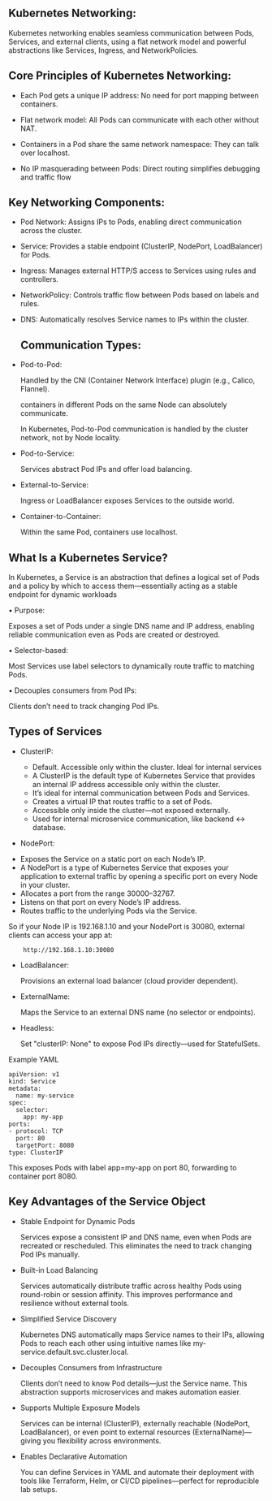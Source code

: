 Kubernetes Networking:
---------------------

Kubernetes networking enables seamless communication between Pods, Services, and external clients, using a flat network model and powerful abstractions like Services, Ingress, and NetworkPolicies.

Core Principles of Kubernetes Networking:
-----------------------------------------

- Each Pod gets a unique IP address:
  No need for port mapping between containers.

- Flat network model:
  All Pods can communicate with each other without NAT.

- Containers in a Pod share the same network namespace:
  They can talk over localhost.

- No IP masquerading between Pods: 
  Direct routing simplifies debugging and traffic flow

Key Networking Components:
--------------------------
- Pod Network:
  Assigns IPs to Pods, enabling direct communication across the cluster.

- Service:
  Provides a stable endpoint (ClusterIP, NodePort, LoadBalancer) for Pods.

- Ingress:
  Manages external HTTP/S access to Services using rules and controllers.

- NetworkPolicy:
  Controls traffic flow between Pods based on labels and rules.

- DNS:
  Automatically resolves Service names to IPs within the cluster.



  Communication Types:
  ---------------------

- Pod-to-Pod:
  
  Handled by the CNI (Container Network Interface) plugin (e.g., Calico, Flannel).
  
  containers in different Pods on the same Node can absolutely communicate.
  
  In Kubernetes, Pod-to-Pod communication is handled by the cluster network, not by Node locality.

- Pod-to-Service:
  
  Services abstract Pod IPs and offer load balancing.

- External-to-Service:
 
  Ingress or LoadBalancer exposes Services to the outside world.

- Container-to-Container:
  
  Within the same Pod, containers use localhost.

What Is a Kubernetes Service?
-----------------------------

In Kubernetes, a Service is an abstraction that defines a logical set of Pods and a policy by which to access them—essentially acting as a stable endpoint for dynamic workloads


• Purpose: 

  Exposes a set of Pods under a single DNS name and IP address, enabling reliable communication even as Pods are created or destroyed.

• Selector-based: 
  
  Most Services use label selectors to dynamically route traffic to matching Pods.

• Decouples consumers from Pod IPs:
 
 Clients don’t need to track changing Pod IPs.

Types of Services
-----------------

- ClusterIP:
  
  *  Default. Accessible only within the cluster. Ideal for internal services
  *  A ClusterIP is the default type of Kubernetes Service that provides an internal IP address accessible only within the cluster.
  *  It’s ideal for internal communication between Pods and Services.
  *  Creates a virtual IP that routes traffic to a set of Pods.
  *  Accessible only inside the cluster—not exposed externally.
  *  Used for internal microservice communication, like backend ↔ database.


- NodePort:
  
 * Exposes the Service on a static port on each Node’s IP.
 * A NodePort is a type of Kubernetes Service that exposes your application to external traffic by opening a specific port on every Node in your cluster.
 * Allocates a port from the range 30000–32767.
 * Listens on that port on every Node’s IP address.
 * Routes traffic to the underlying Pods via the Service.
 
  So if your Node IP is 192.168.1.10 and your NodePort is 30080, external clients can access your app at:

        http://192.168.1.10:30080

- LoadBalancer:
  
  Provisions an external load balancer (cloud provider dependent).

- ExternalName:
  
  Maps the Service to an external DNS name (no selector or endpoints).

- Headless:
  
  Set "clusterIP: None" to expose Pod IPs directly—used for StatefulSets.



Example YAML

    apiVersion: v1
    kind: Service
    metadata:
      name: my-service
    spec:
      selector:
        app: my-app
    ports:
    - protocol: TCP
      port: 80
      targetPort: 8080
    type: ClusterIP


This exposes Pods with label app=my-app on port 80, forwarding to container port 8080.

Key Advantages of the Service Object
------------------------------------
- Stable Endpoint for Dynamic Pods
  
   Services expose a consistent IP and DNS name, even when Pods are recreated or rescheduled.
   This eliminates the need to track changing Pod IPs manually.

- Built-in Load Balancing
 
  Services automatically distribute traffic across healthy Pods using round-robin or session affinity.
  This improves performance and resilience without external tools.

- Simplified Service Discovery

  Kubernetes DNS automatically maps Service names to their IPs, allowing Pods to reach each other using intuitive names like my-service.default.svc.cluster.local.

- Decouples Consumers from Infrastructure
  
  Clients don’t need to know Pod details—just the Service name. This abstraction supports microservices and makes automation easier.

- Supports Multiple Exposure Models
  
  Services can be internal (ClusterIP), externally reachable (NodePort, LoadBalancer), or even point to external resources (ExternalName)—giving you flexibility across environments.

- Enables Declarative Automation
  
  You can define Services in YAML and automate their deployment with tools like Terraform, Helm, or CI/CD pipelines—perfect for reproducible lab setups.



